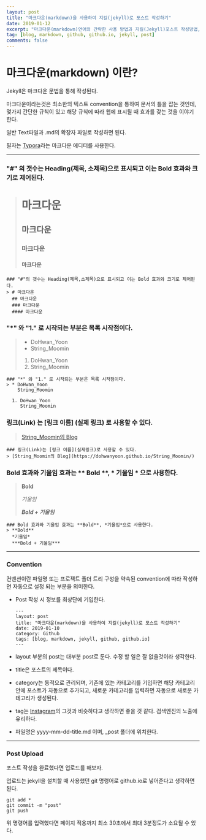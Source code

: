 ```yaml
---
layout: post
title: "마크다운(markdown)을 사용하여 지킬(jekyll)로 포스트 작성하기"
date: 2019-01-12
excerpt: "마크다운(markdown)언어의 간략한 사용 방법과 지킬(Jekyll)포스트 작성방법, 그리고 github에 업로드 하는 방법"
tag: [blog, markdown, github, github.io, jekyll, post]
comments: false
---
```


# 마크다운(markdown) 이란?

Jekyll은 마크다운 문법을 통해 작성된다.

마크다운이라는것은 최소한의 텍스트 convention을 통하여 문서의 틀을 잡는 것인데, 몇가지 간단한 규칙이 있고 해당 규칙에 따라 웹에 표시될 때 효과를 갖는 것을 이야기 한다.

일반 Text파일과 .md의 확장자 파일로 작성하면 된다.

필자는 [Typora](https://www.typora.io/)라는 마크다운 에디터를 사용한다.

---

### "#" 의 갯수는 Heading(제목, 소제목)으로 표시되고 이는 Bold 효과와 크기로 제어된다.

> # 마크다운
>
> ## 마크다운
>
> ### 마크다운
>
> #### 마크다운

```
### "#"의 갯수는 Heading(제목,소제목)으로 표시되고 이는 Bold 효과와 크기로 제어된다.
> # 마크다운
  ## 마크다운
  ### 마크다운
  #### 마크다운
```

### "*" 와 "1." 로 시작되는 부분은 목록 시작점이다.

> * DoHwan_Yoon
> * String_Moomin
>
> 1. DoHwan_Yoon
> 2. String_Moomin

```
### "*" 와 "1." 로 시작되는 부분은 목록 시작점이다.
> * DoHwan_Yoon
    String_Moomin
  
  1. DoHwan_Yoon
     String_Moomin
```

### 링크(Link) 는 [링크 이름] (실제 링크) 로 사용할 수 있다.

> [String_Moomin의 Blog](https://dohwanyoon.github.io/String_Moomin/)

```
### 링크(Link)는 [링크 이름](실제링크)로 사용할 수 있다.
> [String_Moomin의 Blog](https://dohwanyoon.github.io/String_Moomin/)
```

### Bold 효과와 기울임 효과는 ** Bold **, * 기울임 * 으로 사용한다.

> **Bold**
>
> *기울임*
>
> ***Bold + 기울임***

```
### Bold 효과와 기울임 효과는 **Bold**, *기울임*으로 사용한다.
> **Bold**
  *기울임*
  ***Bold + 기울임***
```

---

### Convention

컨벤션이란 파일명 또는 프로젝트 폴더 트리 구성을 약속된 convention에 따라 작성하면 자동으로 설정 되는 부분을 의미한다.

- Post 작성 시 정보를 최상단에 기입한다.

  ```
  ---
  layout: post
  title: "마크다운(markdown)을 사용하여 지킬(jekyll)로 포스트 작성하기"
  date: 2019-01-10
  category: Github
  tags: [blog, markdown, jekyll, github, github.io]
  ---
  ```

- layout 부분의 post는 대부분 post로 둔다. 수정 할 일은 잘 없을것이라 생각한다.
- title은 포스트의 제목이다.
- category는 동적으로 관리되며, 기존에 있는 카테고리를 기입하면 해당 카테고리 안에 포스트가 자동으로 추가되고, 새로운 카테고리를 입력하면 자동으로 새로운 카테고리가 생성된다.
- tag는 [Instagram](https://www.instagram.com)의 그것과 비슷하다고 생각하면 좋을 것 같다. 검색엔진의 노출에 유리하다.
- 파일명은 yyyy-mm-dd-title.md 이며, _post 폴더에 위치한다.

---

### Post Upload

포스트 작성을 완료했다면 업로드를 해보자.

업로드는 jekyll을 설치할 때 사용했던 git 명령어로 github.io로 넣어준다고 생각하면 된다.

```
git add *
git commit -m "post"
git push
```

위 명령어를 입력했다면 페이지 적용까지 최소 30초에서 최대 3분정도가 소요될 수 있다.
